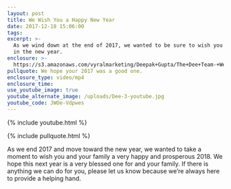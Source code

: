 ```yaml
---
layout: post
title: We Wish You a Happy New Year
date: 2017-12-18 15:06:00
tags:
excerpt: >-
  As we wind down at the end of 2017, we wanted to be sure to wish you the best
  in the new year.
enclosure: >-
  https://s3.amazonaws.com/vyralmarketing/Deepak+Gupta/The+Dee+Team-+We+Wish+You+a+Happy+New+Year.mp4
pullquote: We hope your 2017 was a good one.
enclosure_type: video/mp4
enclosure_time:
use_youtube_image: true
youtube_alternate_image: /uploads/Dee-3-youtube.jpg
youtube_code: JWOe-Vdpwes
---
```



{% include youtube.html %}

{% include pullquote.html %}

As we end 2017 and move toward the new year, we wanted to take a moment to wish you and your family a very happy and prosperous 2018. We hope this next year is a very blessed one for and your family. If there is anything we can do for you, please let us know because we’re always here to provide a helping hand.